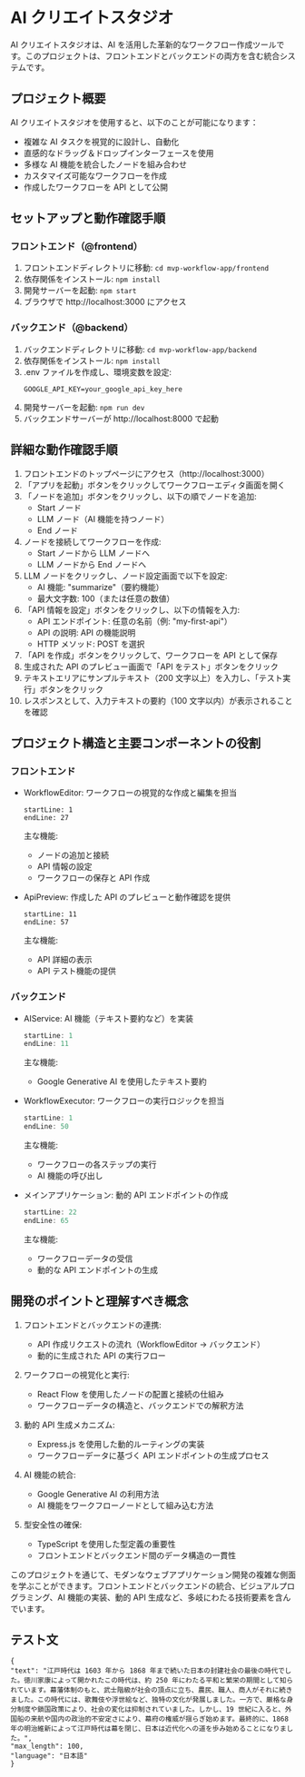 # AI クリエイトスタジオ

AI クリエイトスタジオは、AI を活用した革新的なワークフロー作成ツールです。このプロジェクトは、フロントエンドとバックエンドの両方を含む統合システムです。

## プロジェクト概要

AI クリエイトスタジオを使用すると、以下のことが可能になります：

- 複雑な AI タスクを視覚的に設計し、自動化
- 直感的なドラッグ＆ドロップインターフェースを使用
- 多様な AI 機能を統合したノードを組み合わせ
- カスタマイズ可能なワークフローを作成
- 作成したワークフローを API として公開

## セットアップと動作確認手順

### フロントエンド（@frontend）

1. フロントエンドディレクトリに移動: `cd mvp-workflow-app/frontend`
2. 依存関係をインストール: `npm install`
3. 開発サーバーを起動: `npm start`
4. ブラウザで http://localhost:3000 にアクセス

### バックエンド（@backend）

1. バックエンドディレクトリに移動: `cd mvp-workflow-app/backend`
2. 依存関係をインストール: `npm install`
3. .env ファイルを作成し、環境変数を設定:
   ```
   GOOGLE_API_KEY=your_google_api_key_here
   ```
4. 開発サーバーを起動: `npm run dev`
5. バックエンドサーバーが http://localhost:8000 で起動

## 詳細な動作確認手順

1. フロントエンドのトップページにアクセス（http://localhost:3000）
2. 「アプリを起動」ボタンをクリックしてワークフローエディタ画面を開く
3. 「ノードを追加」ボタンをクリックし、以下の順でノードを追加:
   - Start ノード
   - LLM ノード（AI 機能を持つノード）
   - End ノード
4. ノードを接続してワークフローを作成:
   - Start ノードから LLM ノードへ
   - LLM ノードから End ノードへ
5. LLM ノードをクリックし、ノード設定画面で以下を設定:
   - AI 機能: "summarize"（要約機能）
   - 最大文字数: 100（または任意の数値）
6. 「API 情報を設定」ボタンをクリックし、以下の情報を入力:
   - API エンドポイント: 任意の名前（例: "my-first-api"）
   - API の説明: API の機能説明
   - HTTP メソッド: POST を選択
7. 「API を作成」ボタンをクリックして、ワークフローを API として保存
8. 生成された API のプレビュー画面で「API をテスト」ボタンをクリック
9. テキストエリアにサンプルテキスト（200 文字以上）を入力し、「テスト実行」ボタンをクリック
10. レスポンスとして、入力テキストの要約（100 文字以内）が表示されることを確認

## プロジェクト構造と主要コンポーネントの役割

### フロントエンド

- WorkflowEditor: ワークフローの視覚的な作成と編集を担当

  ```typescript:mvp-workflow-app/frontend/src/components/WorkflowEditor.tsx
  startLine: 1
  endLine: 27
  ```

  主な機能:

  - ノードの追加と接続
  - API 情報の設定
  - ワークフローの保存と API 作成

- ApiPreview: 作成した API のプレビューと動作確認を提供
  ```typescript:mvp-workflow-app/frontend/src/components/ApiPreview.tsx
  startLine: 11
  endLine: 57
  ```
  主な機能:
  - API 詳細の表示
  - API テスト機能の提供

### バックエンド

- AIService: AI 機能（テキスト要約など）を実装

  ```typescript:mvp-workflow-app/backend/src/services/ai_service.ts
  startLine: 1
  endLine: 11
  ```

  主な機能:

  - Google Generative AI を使用したテキスト要約

- WorkflowExecutor: ワークフローの実行ロジックを担当

  ```typescript:mvp-workflow-app/backend/src/utils/workflow_executor.ts
  startLine: 1
  endLine: 50
  ```

  主な機能:

  - ワークフローの各ステップの実行
  - AI 機能の呼び出し

- メインアプリケーション: 動的 API エンドポイントの作成
  ```typescript:mvp-workflow-app/backend/src/main.ts
  startLine: 22
  endLine: 65
  ```
  主な機能:
  - ワークフローデータの受信
  - 動的な API エンドポイントの生成

## 開発のポイントと理解すべき概念

1. フロントエンドとバックエンドの連携:

   - API 作成リクエストの流れ（WorkflowEditor → バックエンド）
   - 動的に生成された API の実行フロー

2. ワークフローの視覚化と実行:

   - React Flow を使用したノードの配置と接続の仕組み
   - ワークフローデータの構造と、バックエンドでの解釈方法

3. 動的 API 生成メカニズム:

   - Express.js を使用した動的ルーティングの実装
   - ワークフローデータに基づく API エンドポイントの生成プロセス

4. AI 機能の統合:

   - Google Generative AI の利用方法
   - AI 機能をワークフローノードとして組み込む方法

5. 型安全性の確保:
   - TypeScript を使用した型定義の重要性
   - フロントエンドとバックエンド間のデータ構造の一貫性

このプロジェクトを通じて、モダンなウェブアプリケーション開発の複雑な側面を学ぶことができます。フロントエンドとバックエンドの統合、ビジュアルプログラミング、AI 機能の実装、動的 API 生成など、多岐にわたる技術要素を含んでいます。

## テスト文

```
{
"text": "江戸時代は 1603 年から 1868 年まで続いた日本の封建社会の最後の時代でした。徳川家康によって開かれたこの時代は、約 250 年にわたる平和と繁栄の期間として知られています。幕藩体制のもと、武士階級が社会の頂点に立ち、農民、職人、商人がそれに続きました。この時代には、歌舞伎や浮世絵など、独特の文化が発展しました。一方で、厳格な身分制度や鎖国政策により、社会の変化は抑制されていました。しかし、19 世紀に入ると、外国船の来航や国内の政治的不安定さにより、幕府の権威が揺らぎ始めます。最終的に、1868 年の明治維新によって江戸時代は幕を閉じ、日本は近代化への道を歩み始めることになりました。",
"max_length": 100,
"language": "日本語"
}
```
